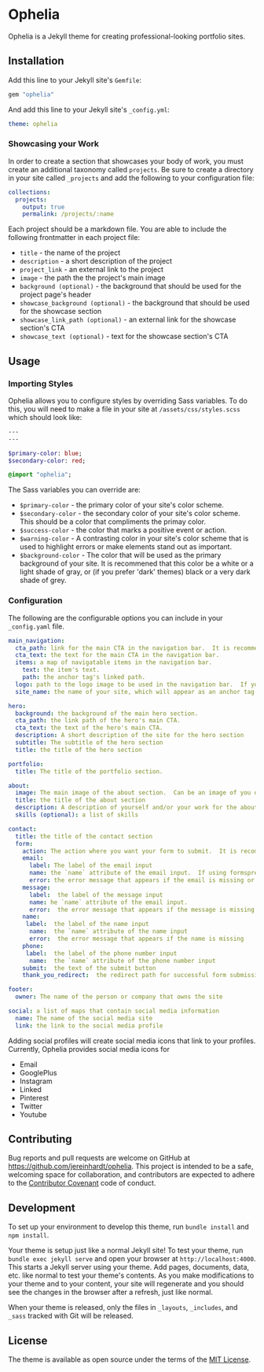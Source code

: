 # Ophelia

Ophelia is a Jekyll theme for creating professional-looking portfolio sites.

## Installation

Add this line to your Jekyll site's `Gemfile`:

```ruby
gem "ophelia"
```

And add this line to your Jekyll site's `_config.yml`:

```yaml
theme: ophelia
```

### Showcasing your Work

In order to create a section that showcases your body of work, you must create an additional taxonomy called `projects`.  Be sure to create a directory in your site called `_projects` and add the following to your configuration file:

```yaml
collections:
  projects:
    output: true
    permalink: /projects/:name
```
Each project should be a markdown file.  You are able to include the following frontmatter in each project file:

- `title` - the name of the project
- `description` - a short description of the project
- `project_link` - an external link to the project
- `image` - the path the the project's main image
- `background (optional)` - the background that should be used for the project page's header
- `showcase_background (optional)` - the background that should be used for the showcase section
- `showcase_link_path (optional)` - an external link for the showcase section's CTA
- `showcase_text (optional)` - text for the showcase section's CTA


## Usage

### Importing Styles

Ophelia allows you to configure styles by overriding Sass variables.  To do this, you will need to make a file in your site at `/assets/css/styles.scss` which should look like:

```sass
---
---

$primary-color: blue;
$secondary-color: red;

@import "ophelia";
```

The Sass variables you can override are:

- `$primary-color` - the primary color of your site's color scheme.
- `$secondary-color` - the secondary color of your site's color scheme.  This should be a color that compliments the primay color.
- `$success-color` - the color that marks a positive event or action.
- `$warning-color` - A contrasting color in your site's color scheme that is used to highlight errors or make elements stand out as important.
- `$background-color` - The color that will be used as the primary background of your site.  It is recommened that this color be a white or a light shade of gray, or (if you prefer 'dark' themes) black or a very dark shade of grey.

### Configuration

The following are the configurable options you can include in your `_config.yaml` file.

```yaml
main_navigation:
  cta_path: link for the main CTA in the navigation bar.  It is recommended to set this to link to the contact form with `#contact`.
  cta_text: the text for the main CTA in the navigation bar.
  items: a map of navigatable items in the navigation bar.
    text: the item's text.
    path: the anchor tag's linked path.
  logo: path to the logo image to be used in the navigation bar.  If you don't have a logo, you can also use `site_name`.
  site_name: the name of your site, which will appear as an anchor tag to your site's homepage in the navigation bar.

hero:
  background: the background of the main hero section.
  cta_path: the link path of the hero's main CTA.
  cta_text: the text of the hero's main CTA.
  description: A short description of the site for the hero section
  subtitle: The subtitle of the hero section
  title: the title of the hero section

portfolio:
  title: The title of the portfolio section.

about:
  image: The main image of the about section.  Can be an image of you or something related to your work.
  title: the title of the about section
  description: A description of yourself and/or your work for the about section
  skills (optional): a list of skills

contact:
  title: the title of the contact section
  form:
    action: The action where you want your form to submit.  It is recommended you use formspree to handle form submissions, making the action something like `https://formspree.io/your@email.com`
    email:
      label: The label of the email input
      name: the `name` attribute of the email input.  If using formspree, it is recommeded this be `_replyto`
      error: the error message that appears if the email is missing or invalid
    message:
      label:  the label of the message input
      name: he `name` attribute of the email input.
      error:  the error message that appears if the message is missing
    name:
     label:  the label of the name input
      name:  the `name` attribute of the name input
      error:  the error message that appears if the name is missing
    phone:
     label:  the label of the phone number input
      name:  the `name` attribute of the phone number input
    submit:  the text of the submit button
    thank_you_redirect:  the redirect path for successful form submissions

footer:
  owner: The name of the person or company that owns the site

social: a list of maps that contain social media information
  name: The name of the social media site
  link: the link to the social media profile
```

Adding social profiles will create social media icons that link to your profiles.  Currently, Ophelia provides social media icons for
- Email
- GooglePlus
- Instagram
- Linked
- Pinterest
- Twitter
- Youtube

## Contributing

Bug reports and pull requests are welcome on GitHub at https://github.com/jereinhardt/ophelia. This project is intended to be a safe, welcoming space for collaboration, and contributors are expected to adhere to the [Contributor Covenant](http://contributor-covenant.org) code of conduct.

## Development

To set up your environment to develop this theme, run `bundle install` and `npm install`.

Your theme is setup just like a normal Jekyll site! To test your theme, run `bundle exec jekyll serve` and open your browser at `http://localhost:4000`. This starts a Jekyll server using your theme. Add pages, documents, data, etc. like normal to test your theme's contents. As you make modifications to your theme and to your content, your site will regenerate and you should see the changes in the browser after a refresh, just like normal.

When your theme is released, only the files in `_layouts`, `_includes`, and `_sass` tracked with Git will be released.

## License

The theme is available as open source under the terms of the [MIT License](https://opensource.org/licenses/MIT).

